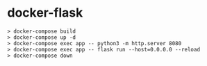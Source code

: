 docker-flask
============

```
> docker-compose build
> docker-compose up -d
> docker-compose exec app -- python3 -m http.server 8080
> docker-compose exec app -- flask run --host=0.0.0.0 --reload
> docker-compose down
```
